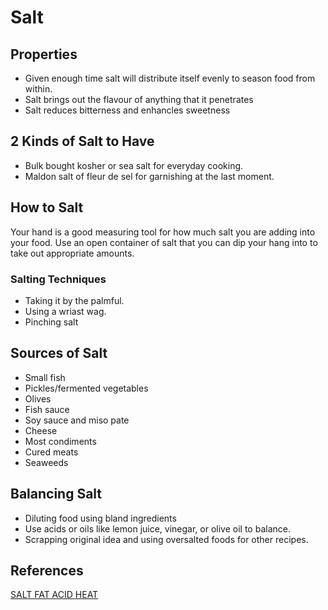 # Salt

## Properties

- Given enough time salt will distribute itself evenly to season food from within.
- Salt brings out the flavour of anything that it penetrates
- Salt reduces bitterness and enhancles sweetness

## 2 Kinds of Salt to Have

- Bulk bought kosher or sea salt for everyday cooking.
- Maldon salt of fleur de sel for garnishing at the last moment.

## How to Salt

Your hand is a good measuring tool for how much salt you are adding into your food. Use an open container of salt that you can dip your hang into to take out appropriate amounts.

### Salting Techniques

- Taking it by the palmful.
- Using a wriast wag.
- Pinching salt

## Sources of Salt

- Small fish
- Pickles/fermented vegetables
- Olives
- Fish sauce
- Soy sauce and miso pate
- Cheese
- Most condiments
- Cured meats
- Seaweeds

## Balancing Salt

- Diluting food using bland ingredients
- Use acids or oils like lemon juice, vinegar, or olive oil to balance.
- Scrapping original idea and using oversalted foods for other recipes.

## References

[SALT FAT ACID HEAT](https://www.google.com/search?q=salt+fat+acid+heat&oq=salt+fat+ac&gs_lcrp=EgZjaHJvbWUqCggAEAAY4wIYgAQyCggAEAAY4wIYgAQyCggBEC4Y1AIYgAQyCggCEC4Y1AIYgAQyDAgDEAAYFBiHAhiABDIGCAQQRRg5MgwIBRAAGBQYhwIYgAQyBggGEEUYQTIGCAcQRRhB0gEIMTU4NGowajeoAgCwAgA&sourceid=chrome&ie=UTF-8)
